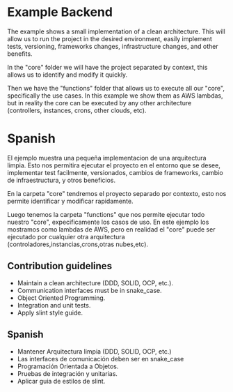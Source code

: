 # Example Backend

The example shows a small implementation of a clean architecture. This will allow us to run the project in the desired environment, easily implement tests, versioning, frameworks changes, infrastructure changes, and other benefits.

In the "core" folder we will have the project separated by context, this allows us to identify and modify it quickly.

Then we have the "functions" folder that allows us to execute all our "core", specifically the use cases. In this example we show them as AWS lambdas, but in reality the core can be executed by any other architecture (controllers, instances, crons, other clouds, etc).

# Spanish
El ejemplo muestra una pequeña implementacion de una arquitectura limpia. Esto nos permitira ejecutar el proyecto en el entorno que se desee, implementar test facilmente, versionados, cambios de frameworks, cambio de infraestructura, y otros beneficios.

En la carpeta "core" tendremos el proyecto separado por contexto, esto nos permite identificar y modificar rapidamente.

Luego tenemos la carpeta "functions" que nos permite ejecutar todo nuestro "core", expecificamente los casos de uso. En este ejemplo los mostramos como lambdas de AWS, pero en realidad el "core" puede ser ejecutado por cualquier otra arquitectura (controladores,instancias,crons,otras nubes,etc). 


## Contribution guidelines

- Maintain a clean architecture (DDD, SOLID, OCP, etc.).
- Communication interfaces must be in snake_case.
- Object Oriented Programming.
- Integration and unit tests.
- Apply slint style guide.

## Spanish
- Mantener Arquitectura limpia (DDD, SOLID, OCP, etc.)
- Las interfaces de comunicación deben ser en snake_case
- Programación Orientada a Objetos.
- Pruebas de integración y unitarias.
- Aplicar guia de estilos de slint.
